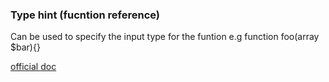 ### Type hint (fucntion reference)   
Can be used to specify the input type for the funtion
e.g function foo(array $bar){}

[official doc](http://php.net/manual/en/functions.arguments.php#functions.arguments.type-declaration)
